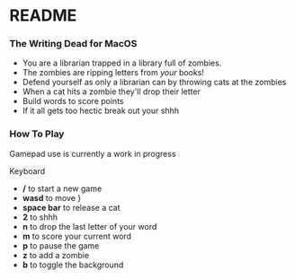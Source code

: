 # README #



### The Writing Dead for MacOS ###

* You are a librarian trapped in a library full of zombies.
* The zombies are ripping letters from _your_ books!
* Defend yourself as only a librarian can by throwing cats at the zombies
* When a cat hits a zombie they'll drop their letter
* Build words to score points
* If it all gets too hectic break out your shhh

### How To Play ###
Gamepad use is currently a work in progress

Keyboard

* **/** to start a new game
* **wasd** to move                    }
* **space bar** to release a cat
* **2** to shhh
* **n** to drop the last letter of your word
* **m** to score your current word
* **p** to pause the game
* **z** to add a zombie
* **b** to toggle the background